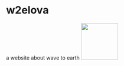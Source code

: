 # w2elova
a website about wave to earth
<img src="https://yt3.googleusercontent.com/ytc/APkrFKY1DnSYDOEcF4GaJ6jGiJMao19c0YlFvmOdWbGl=s900-c-k-c0x00ffffff-no-rj" width="100" height="100">

